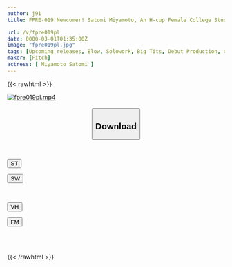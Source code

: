```yaml
---
author: j91
title: FPRE-019 Newcomer! Satomi Miyamoto, An H-cup Female College Student With Smooth And Beautiful Skin, AV DEBUT She Has A Cute Face But Is Actually A Genius At The Spider Cowgirl Position! !

url: /v/fpre019pl
date: 0000-03-01T01:35:00Z
image: "fpre019pl.jpg"
tags: [Upcoming releases, Blow, Solowork, Big Tits, Debut Production, Cowgirl, Female College Student	]
maker: [Fitch]
actress: [ Miyamoto Satomi ]
---
```



{{< rawhtml >}}

<div class="video" data-videoid="pending_link.html">
    <a href="javascript:;">
        <img src="/v/fpre019pl/fpre019pl.jpg" width="WIDTH" height="HEIGHT" alt="fpre019pl.mp4" loading="lazy">
    </a>
</div>

<script type="text/javascript" src="https://j91.asia/asset/on-demand-pend.js"></script>

<br>
  <link rel="stylesheet" href="https://j91.asia/asset/bs5.css">
  
  <center>
  <button class="btn btn-primary" type="button" data-bs-toggle="collapse" data-bs-target=".multi-collapse" aria-expanded="false" aria-controls="multiCollapseExample1 multiCollapseExample2"><h2>Download</h2></button></center>
</p>
<div class="row">
  <div class="col">
    <div class="collapse multi-collapse" id="multiCollapseExample1">
      <div class="card card-body">
	      	      <br>
<div class="buttons">  
<p><a href="https://j91.asia/pending_link.html" target="_blank"><button class="btn-hover color-3"><i class="fa fa-download"></i> ST</button></a></p>
<p><a href="https://j91.asia/pending_link.html" target="_blank"><button class="btn-hover color-2"><i class="fa fa-download"></i> SW</button></a></p></div>
    </div>
  </div>
</div>
  <div class="col">
    <div class="collapse multi-collapse" id="multiCollapseExample2">
      <div class="card card-body">
	      <br>
<div class="buttons">
<p><a href="https://j91.asia/pending_link.html"><button class="btn-hover color-9"><i class="fa fa-download"></i> VH</button></a></p>
<p><a href="https://j91.asia/pending_link.html"><button class="btn-hover color-8"><i class="fa fa-download"></i> FM</button></a></p></div>
<br><br>
      </div>
    </div>
  </div>
</div>

{{< /rawhtml >}}